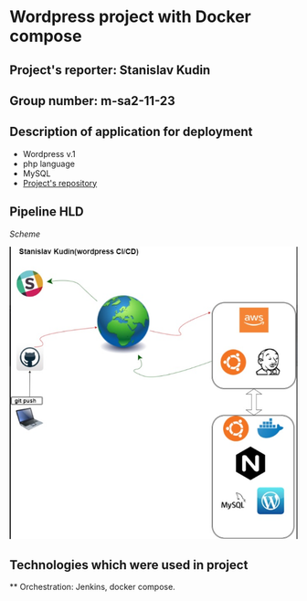 # Wordpress project with Docker compose

## Project's reporter: Stanislav Kudin

## Group number: m-sa2-11-23

## Description of application for deployment

* Wordpress v.1
* php language
* MySQL
* [Project's repository](https://github.com/Wikingst13/Project_WP.git)

## Pipeline HLD
*Scheme*

![alt text](https://github.com/Wikingst13/Project_WP/blob/master/Wordpress.jpg)

## Technologies which were used in project
** Orchestration: Jenkins, docker compose.



